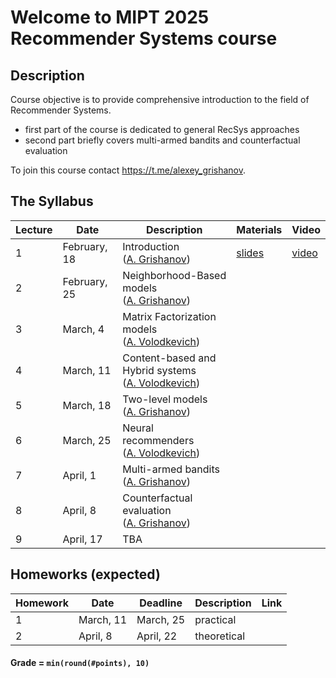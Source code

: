 # Welcome to MIPT 2025 Recommender Systems course

## Description

Course objective is to provide comprehensive introduction to the field of Recommender Systems.

- first part of the course is dedicated to general RecSys approaches
- second part briefly covers multi-armed bandits and counterfactual evaluation

To join this course contact https://t.me/alexey_grishanov.

## The Syllabus

| Lecture | Date         | Description                                                                            | Materials                                                                                                       | Video                                             |
| ------- | ------------ | -------------------------------------------------------------------------------------- | --------------------------------------------------------------------------------------------------------------- | ------------------------------------------------- |
| 1       | February, 18 | Introduction<br /> ([A. Grishanov](https://github.com/shashist)) | [slides](week_01_introduction/rs_lecture01.pdf) | [video](https://www.youtube.com/live/otP9_cOBX9Q) |
| 2       | February, 25 | Neighborhood-Based models<br /> ([A. Grishanov](https://github.com/shashist)) | | |
| 3       | March, 4     | Matrix Factorization models<br /> ([A. Volodkevich](https://github.com/monkey0head)) | | |
| 4       | March, 11    | Content-based and Hybrid systems<br /> ([A. Volodkevich](https://github.com/monkey0head)) | | |
| 5       | March, 18    | Two-level models<br /> ([A. Grishanov](https://github.com/shashist)) | | |
| 6       | March, 25    | Neural recommenders<br /> ([A. Volodkevich](https://github.com/monkey0head)) | | |
| 7       | April, 1     | Multi-armed bandits<br /> ([A. Grishanov](https://github.com/shashist)) | | |
| 8       | April, 8     | Counterfactual evaluation<br /> ([A. Grishanov](https://github.com/shashist)) | | |
| 9       | April, 17    | TBA | | |

## Homeworks (expected)

| Homework | Date      | Deadline  | Description | Link                                  |
| -------- |-----------|-----------| ----------- |---------------------------------------|
| 1        | March, 11 | March, 25 | practical   | |
| 2        | April, 8  | April, 22 | theoretical | |

#### Grade = `min(round(#points), 10)`
